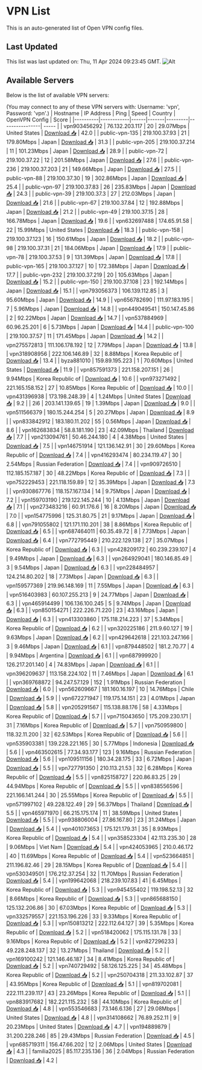 # VPN List

This is an auto-generated list of Open VPN config files.

## Last Updated

This list was last updated on: Thu, 11 Apr 2024 09:23:45 GMT.
![Alt](https://repobeats.axiom.co/api/embed/186b98318ef1479477931607c1ad7d823f12451f.svg "Repobeats analytics image")

## Available Servers

Below is the list of available VPN servers:

(You may connect to any of these VPN servers with: Username: 'vpn', Password: 'vpn'.)
| Hostname | IP Address | Ping | Speed | Country | OpenVPN Config | Score |
|----------|------------|------|-------|---------|----------------| ----- |
| vpn903456292 | 76.132.203.117 | 20 | 29.07Mbps | United States | [Download 📥](./configs/server_0_US.ovpn) | 42.0 |
| public-vpn-135 | 219.100.37.93 | 21 | 179.80Mbps | Japan | [Download 📥](./configs/server_1_JP.ovpn) | 31.3 |
| public-vpn-205 | 219.100.37.214 | 11 | 101.23Mbps | Japan | [Download 📥](./configs/server_2_JP.ovpn) | 28.9 |
| public-vpn-72 | 219.100.37.22 | 12 | 201.58Mbps | Japan | [Download 📥](./configs/server_3_JP.ovpn) | 27.6 |
| public-vpn-236 | 219.100.37.203 | 21 | 149.66Mbps | Japan | [Download 📥](./configs/server_4_JP.ovpn) | 27.5 |
| public-vpn-88 | 219.100.37.30 | 19 | 302.86Mbps | Japan | [Download 📥](./configs/server_5_JP.ovpn) | 25.4 |
| public-vpn-97 | 219.100.37.83 | 26 | 235.83Mbps | Japan | [Download 📥](./configs/server_6_JP.ovpn) | 24.3 |
| public-vpn-39 | 219.100.37.3 | 27 | 212.03Mbps | Japan | [Download 📥](./configs/server_7_JP.ovpn) | 21.6 |
| public-vpn-67 | 219.100.37.84 | 12 | 192.88Mbps | Japan | [Download 📥](./configs/server_8_JP.ovpn) | 21.2 |
| public-vpn-49 | 219.100.37.15 | 28 | 166.78Mbps | Japan | [Download 📥](./configs/server_9_JP.ovpn) | 19.6 |
| vpn632697488 | 174.65.91.58 | 22 | 15.99Mbps | United States | [Download 📥](./configs/server_10_US.ovpn) | 18.3 |
| public-vpn-158 | 219.100.37.123 | 16 | 150.61Mbps | Japan | [Download 📥](./configs/server_11_JP.ovpn) | 18.2 |
| public-vpn-98 | 219.100.37.31 | 21 | 184.06Mbps | Japan | [Download 📥](./configs/server_12_JP.ovpn) | 17.9 |
| public-vpn-78 | 219.100.37.53 | 9 | 131.39Mbps | Japan | [Download 📥](./configs/server_13_JP.ovpn) | 17.8 |
| public-vpn-165 | 219.100.37.127 | 10 | 172.38Mbps | Japan | [Download 📥](./configs/server_14_JP.ovpn) | 17.7 |
| public-vpn-232 | 219.100.37.219 | 20 | 105.63Mbps | Japan | [Download 📥](./configs/server_15_JP.ovpn) | 15.2 |
| public-vpn-150 | 219.100.37.108 | 23 | 192.14Mbps | Japan | [Download 📥](./configs/server_16_JP.ovpn) | 15.1 |
| vpn793056373 | 106.139.112.85 | 3 | 95.60Mbps | Japan | [Download 📥](./configs/server_17_JP.ovpn) | 14.9 |
| vpn656782690 | 111.97.183.195 | 7 | 5.96Mbps | Japan | [Download 📥](./configs/server_18_JP.ovpn) | 14.8 |
| vpn449049541 | 150.147.45.86 | 2 | 92.22Mbps | Japan | [Download 📥](./configs/server_19_JP.ovpn) | 14.7 |
| vpn537884969 | 60.96.25.201 | 6 | 5.73Mbps | Japan | [Download 📥](./configs/server_20_JP.ovpn) | 14.4 |
| public-vpn-100 | 219.100.37.57 | 11 | 171.45Mbps | Japan | [Download 📥](./configs/server_21_JP.ovpn) | 14.2 |
| vpn275572813 | 111.106.178.192 | 12 | 7.79Mbps | Japan | [Download 📥](./configs/server_22_JP.ovpn) | 13.8 |
| vpn318908956 | 222.106.146.89 | 32 | 8.88Mbps | Korea Republic of | [Download 📥](./configs/server_23_KR.ovpn) | 13.4 |
| byza881010 | 159.89.195.223 | 1 | 70.60Mbps | United States | [Download 📥](./configs/server_24_US.ovpn) | 11.9 |
| vpn857591373 | 221.158.207.151 | 26 | 9.94Mbps | Korea Republic of | [Download 📥](./configs/server_25_KR.ovpn) | 10.6 |
| vpn973271492 | 221.165.158.152 | 27 | 10.85Mbps | Korea Republic of | [Download 📥](./configs/server_26_KR.ovpn) | 10.0 |
| vpn431396938 | 173.198.248.39 | 4 | 1.24Mbps | United States | [Download 📥](./configs/server_27_US.ovpn) | 9.2 |
| 2i6 | 203.141.139.65 | 19 | 1.39Mbps | Japan | [Download 📥](./configs/server_28_JP.ovpn) | 9.0 |
| vpn511566379 | 180.15.244.254 | 5 | 20.27Mbps | Japan | [Download 📥](./configs/server_29_JP.ovpn) | 8.9 |
| vpn833842912 | 183.180.11.202 | 55 | 0.56Mbps | Japan | [Download 📥](./configs/server_30_JP.ovpn) | 8.6 |
| vpn162683834 | 58.8.181.190 | 23 | 42.09Mbps | Thailand | [Download 📥](./configs/server_31_TH.ovpn) | 7.7 |
| vpn213094761 | 50.46.244.180 | 4 | 4.38Mbps | United States | [Download 📥](./configs/server_32_US.ovpn) | 7.5 |
| vpn146751914 | 121.136.142.91 | 30 | 29.60Mbps | Korea Republic of | [Download 📥](./configs/server_33_KR.ovpn) | 7.4 |
| vpn416293474 | 80.234.119.47 | 30 | 2.54Mbps | Russian Federation | [Download 📥](./configs/server_34_RU.ovpn) | 7.4 |
| vpn909726510 | 112.185.157.187 | 30 | 48.22Mbps | Korea Republic of | [Download 📥](./configs/server_35_KR.ovpn) | 7.3 |
| vpn752229453 | 221.118.159.89 | 12 | 35.39Mbps | Japan | [Download 📥](./configs/server_36_JP.ovpn) | 7.3 |
| vpn930867776 | 118.157.167.134 | 14 | 9.75Mbps | Japan | [Download 📥](./configs/server_37_JP.ovpn) | 7.2 |
| vpn159703190 | 219.122.145.244 | 10 | 4.13Mbps | Japan | [Download 📥](./configs/server_38_JP.ovpn) | 7.1 |
| vpn273483216 | 60.91.176.6 | 16 | 8.20Mbps | Japan | [Download 📥](./configs/server_39_JP.ovpn) | 7.0 |
| vpn154775996 | 125.31.80.75 | 21 | 9.17Mbps | Japan | [Download 📥](./configs/server_40_JP.ovpn) | 6.8 |
| vpn791055802 | 121.171.110.201 | 38 | 8.86Mbps | Korea Republic of | [Download 📥](./configs/server_41_KR.ovpn) | 6.5 |
| vpn687464011 | 60.35.49.72 | 8 | 7.73Mbps | Japan | [Download 📥](./configs/server_42_JP.ovpn) | 6.4 |
| vpn772795449 | 210.222.129.138 | 27 | 35.07Mbps | Korea Republic of | [Download 📥](./configs/server_43_KR.ovpn) | 6.3 |
| vpn428209172 | 60.239.239.107 | 4 | 9.49Mbps | Japan | [Download 📥](./configs/server_44_JP.ovpn) | 6.3 |
| vpn264929041 | 180.146.85.49 | 3 | 9.54Mbps | Japan | [Download 📥](./configs/server_45_JP.ovpn) | 6.3 |
| vpn228484957 | 124.214.80.202 | 18 | 7.73Mbps | Japan | [Download 📥](./configs/server_46_JP.ovpn) | 6.3 |
| vpn159577369 | 219.96.148.169 | 11 | 7.55Mbps | Japan | [Download 📥](./configs/server_47_JP.ovpn) | 6.3 |
| vpn516403983 | 60.107.255.213 | 9 | 24.77Mbps | Japan | [Download 📥](./configs/server_48_JP.ovpn) | 6.3 |
| vpn465914499 | 106.136.100.245 | 5 | 9.74Mbps | Japan | [Download 📥](./configs/server_49_JP.ovpn) | 6.3 |
| vpn850154271 | 222.226.71.220 | 23 | 43.16Mbps | Japan | [Download 📥](./configs/server_50_JP.ovpn) | 6.3 |
| vpn413303860 | 175.118.214.223 | 37 | 5.34Mbps | Korea Republic of | [Download 📥](./configs/server_51_KR.ovpn) | 6.2 |
| vpn320225186 | 211.9.60.127 | 19 | 9.63Mbps | Japan | [Download 📥](./configs/server_52_JP.ovpn) | 6.2 |
| vpn429642618 | 221.103.247.166 | 3 | 9.46Mbps | Japan | [Download 📥](./configs/server_53_JP.ovpn) | 6.1 |
| vpn879448502 | 181.2.70.77 | 4 | 9.94Mbps | Argentina | [Download 📥](./configs/server_54_AR.ovpn) | 6.1 |
| vpn687999920 | 126.217.201.140 | 4 | 74.83Mbps | Japan | [Download 📥](./configs/server_55_JP.ovpn) | 6.1 |
| vpn396209637 | 113.158.224.102 | 11 | 7.46Mbps | Japan | [Download 📥](./configs/server_56_JP.ovpn) | 6.1 |
| vpn369768872 | 94.247.57.129 | 152 | 1.91Mbps | Russian Federation | [Download 📥](./configs/server_57_RU.ovpn) | 6.0 |
| vpn562609667 | 181.160.16.197 | 10 | 14.76Mbps | Chile | [Download 📥](./configs/server_58_CL.ovpn) | 5.9 |
| vpn672271947 | 119.175.14.151 | 23 | 4.01Mbps | Japan | [Download 📥](./configs/server_59_JP.ovpn) | 5.8 |
| vpn205291567 | 115.138.88.176 | 58 | 4.33Mbps | Korea Republic of | [Download 📥](./configs/server_60_KR.ovpn) | 5.7 |
| vpn715043650 | 175.209.230.171 | 31 | 7.16Mbps | Korea Republic of | [Download 📥](./configs/server_61_KR.ovpn) | 5.7 |
| vpn750959800 | 118.32.11.200 | 32 | 62.53Mbps | Korea Republic of | [Download 📥](./configs/server_62_KR.ovpn) | 5.6 |
| vpn535903381 | 139.228.221.165 | 30 | 5.77Mbps | Indonesia | [Download 📥](./configs/server_63_ID.ovpn) | 5.6 |
| vpn463502615 | 77.34.93.177 | 123 | 9.16Mbps | Russian Federation | [Download 📥](./configs/server_64_RU.ovpn) | 5.6 |
| vpn109511156 | 180.34.28.175 | 33 | 6.72Mbps | Japan | [Download 📥](./configs/server_65_JP.ovpn) | 5.5 |
| vpn727791350 | 210.113.21.53 | 32 | 6.28Mbps | Korea Republic of | [Download 📥](./configs/server_66_KR.ovpn) | 5.5 |
| vpn825158727 | 220.86.83.25 | 29 | 44.94Mbps | Korea Republic of | [Download 📥](./configs/server_67_KR.ovpn) | 5.5 |
| vpn838556596 | 221.166.141.244 | 30 | 25.55Mbps | Korea Republic of | [Download 📥](./configs/server_68_KR.ovpn) | 5.5 |
| vpn571997102 | 49.228.122.49 | 29 | 56.37Mbps | Thailand | [Download 📥](./configs/server_69_TH.ovpn) | 5.5 |
| vpn465971970 | 66.215.175.174 | 11 | 38.59Mbps | United States | [Download 📥](./configs/server_70_US.ovpn) | 5.5 |
| vpn938806004 | 27.86.167.80 | 23 | 31.24Mbps | Japan | [Download 📥](./configs/server_71_JP.ovpn) | 5.4 |
| vpn401073653 | 175.121.179.31 | 35 | 8.93Mbps | Korea Republic of | [Download 📥](./configs/server_72_KR.ovpn) | 5.4 |
| vpn358523304 | 42.113.235.30 | 28 | 9.06Mbps | Viet Nam | [Download 📥](./configs/server_73_VN.ovpn) | 5.4 |
| vpn424053965 | 210.0.46.172 | 40 | 11.69Mbps | Korea Republic of | [Download 📥](./configs/server_74_KR.ovpn) | 5.4 |
| vpn523664851 | 211.196.82.46 | 29 | 28.15Mbps | Korea Republic of | [Download 📥](./configs/server_75_KR.ovpn) | 5.4 |
| vpn530349501 | 176.212.37.254 | 32 | 11.70Mbps | Russian Federation | [Download 📥](./configs/server_76_RU.ovpn) | 5.4 |
| vpn199642068 | 218.239.107.83 | 41 | 6.45Mbps | Korea Republic of | [Download 📥](./configs/server_77_KR.ovpn) | 5.3 |
| vpn945455402 | 119.198.52.13 | 32 | 8.66Mbps | Korea Republic of | [Download 📥](./configs/server_78_KR.ovpn) | 5.3 |
| vpn865688150 | 125.132.206.86 | 30 | 67.03Mbps | Korea Republic of | [Download 📥](./configs/server_79_KR.ovpn) | 5.3 |
| vpn332579557 | 221.153.196.226 | 33 | 9.33Mbps | Korea Republic of | [Download 📥](./configs/server_80_KR.ovpn) | 5.3 |
| vpn150813212 | 222.112.64.127 | 39 | 5.35Mbps | Korea Republic of | [Download 📥](./configs/server_81_KR.ovpn) | 5.2 |
| vpn518420062 | 175.115.131.78 | 33 | 9.16Mbps | Korea Republic of | [Download 📥](./configs/server_82_KR.ovpn) | 5.2 |
| vpn827296233 | 49.228.248.137 | 32 | 13.27Mbps | Thailand | [Download 📥](./configs/server_83_TH.ovpn) | 5.2 |
| vpn169100242 | 121.146.46.187 | 34 | 8.41Mbps | Korea Republic of | [Download 📥](./configs/server_84_KR.ovpn) | 5.2 |
| vpn740729492 | 58.126.125.225 | 34 | 45.48Mbps | Korea Republic of | [Download 📥](./configs/server_85_KR.ovpn) | 5.2 |
| vpn250704318 | 211.33.102.87 | 37 | 43.95Mbps | Korea Republic of | [Download 📥](./configs/server_86_KR.ovpn) | 5.1 |
| vpn819702081 | 222.111.239.117 | 43 | 23.26Mbps | Korea Republic of | [Download 📥](./configs/server_87_KR.ovpn) | 5.1 |
| vpn883917682 | 182.221.115.232 | 58 | 44.10Mbps | Korea Republic of | [Download 📥](./configs/server_88_KR.ovpn) | 4.8 |
| vpn553546683 | 73.146.6.136 | 27 | 29.08Mbps | United States | [Download 📥](./configs/server_89_US.ovpn) | 4.8 |
| vpn314108662 | 76.89.252.11 | 9 | 20.23Mbps | United States | [Download 📥](./configs/server_90_US.ovpn) | 4.7 |
| vpn194889879 | 31.200.228.246 | 85 | 29.43Mbps | Russian Federation | [Download 📥](./configs/server_91_RU.ovpn) | 4.5 |
| vpn685719311 | 156.47.66.202 | 12 | 2.06Mbps | United States | [Download 📥](./configs/server_92_US.ovpn) | 4.3 |
| familia2025 | 85.117.235.136 | 36 | 2.04Mbps | Russian Federation | [Download 📥](./configs/server_93_RU.ovpn) | 4.2 |
